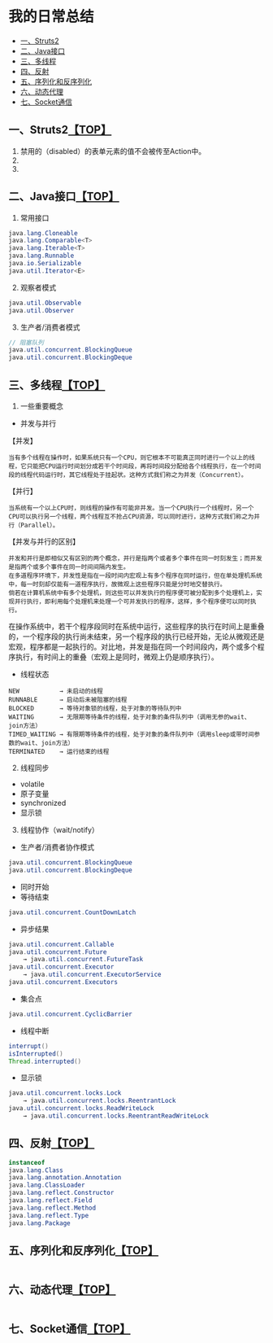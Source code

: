 # <a name="top">我的日常总结</a>
* [一、Struts2](#anchor1)
* [二、Java接口](#anchor2)
* [三、多线程](#anchor3)
* [四、反射](#anchor4)
* [五、序列化和反序列化](#anchor5)
* [六、动态代理](#anchor6)
* [七、Socket通信](#anchor7)

## <a name="anchor1">一、Struts2</a>[【TOP】](#top)
1. 禁用的（disabled）的表单元素的值不会被传至Action中。
2. 
3. 

## <a name="anchor2">二、Java接口</a>[【TOP】](#top)
1. 常用接口
```java
java.lang.Cloneable
java.lang.Comparable<T>
java.lang.Iterable<T>
java.lang.Runnable
java.io.Serializable
java.util.Iterator<E>
```
2. 观察者模式
```java
java.util.Observable
java.util.Observer
```
3. 生产者/消费者模式
```java
// 阻塞队列
java.util.concurrent.BlockingQueue
java.util.concurrent.BlockingDeque
```

## <a name="anchor3">三、多线程</a>[【TOP】](#top)
1. 一些重要概念
* 并发与并行

【并发】
```
当有多个线程在操作时，如果系统只有一个CPU，则它根本不可能真正同时进行一个以上的线程，它只能把CPU运行时间划分成若干个时间段，再将时间段分配给各个线程执行，在一个时间段的线程代码运行时，其它线程处于挂起状。这种方式我们称之为并发（Concurrent）。
```
【并行】
```
当系统有一个以上CPU时，则线程的操作有可能非并发。当一个CPU执行一个线程时，另一个CPU可以执行另一个线程，两个线程互不抢占CPU资源，可以同时进行，这种方式我们称之为并行（Parallel）。
```
【并发与并行的区别】
```
并发和并行是即相似又有区别的两个概念，并行是指两个或者多个事件在同一时刻发生；而并发是指两个或多个事件在同一时间间隔内发生。
在多道程序环境下，并发性是指在一段时间内宏观上有多个程序在同时运行，但在单处理机系统中，每一时刻却仅能有一道程序执行，故微观上这些程序只能是分时地交替执行。
倘若在计算机系统中有多个处理机，则这些可以并发执行的程序便可被分配到多个处理机上，实现并行执行，即利用每个处理机来处理一个可并发执行的程序，这样，多个程序便可以同时执行。
```
在操作系统中，若干个程序段同时在系统中运行，这些程序的执行在时间上是重叠的，一个程序段的执行尚未结束，另一个程序段的执行已经开始，无论从微观还是宏观，程序都是一起执行的。对比地，并发是指在同一个时间段内，两个或多个程序执行，有时间上的重叠（宏观上是同时，微观上仍是顺序执行）。
* 线程状态
```
NEW           → 未启动的线程
RUNNABLE      → 启动后未被阻塞的线程
BLOCKED       → 等待对象锁的线程，处于对象的等待队列中
WAITING       → 无限期等待条件的线程，处于对象的条件队列中（调用无参的wait、join方法）
TIMED_WAITING → 有限期等待条件的线程，处于对象的条件队列中（调用sleep或带时间参数的wait、join方法）
TERMINATED    → 运行结束的线程
```
2. 线程同步
* volatile
* 原子变量
* synchronized
* 显示锁
3. 线程协作（wait/notify）
* 生产者/消费者协作模式
```java
java.util.concurrent.BlockingQueue
java.util.concurrent.BlockingDeque
```
* 同时开始
* 等待结束
```java
java.util.concurrent.CountDownLatch
```
* 异步结果
```java
java.util.concurrent.Callable
java.util.concurrent.Future
    → java.util.concurrent.FutureTask
java.util.concurrent.Executor
    → java.util.concurrent.ExecutorService
java.util.concurrent.Executors
```
* 集合点
```java
java.util.concurrent.CyclicBarrier
```
* 线程中断
```java
interrupt()
isInterrupted()
Thread.interrupted()
```
* 显示锁
```java
java.util.concurrent.locks.Lock
    → java.util.concurrent.locks.ReentrantLock
java.util.concurrent.locks.ReadWriteLock
    → java.util.concurrent.locks.ReentrantReadWriteLock
```

## <a name="anchor4">四、反射</a>[【TOP】](#top)
```java
instanceof
java.lang.Class
java.lang.annotation.Annotation
java.lang.ClassLoader
java.lang.reflect.Constructor
java.lang.reflect.Field
java.lang.reflect.Method
java.lang.reflect.Type
java.lang.Package
```

## <a name="anchor5">五、序列化和反序列化</a>[【TOP】](#top)
```

```

## <a name="anchor6">六、动态代理</a>[【TOP】](#top)
```

```

## <a name="anchor7">七、Socket通信</a>[【TOP】](#top)
```

```

